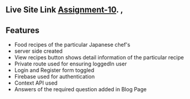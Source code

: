 ## Live Site Link [Assignment-10](https://charming-melomakarona-3b374c.netlify.app/). ,

## Features

- Food recipes of the particular Japanese chef's
- server side created
- View recipes button shows detail information of the particular recipe
- Private route used for ensuring loggedIn user
- Login and Register form toggled
- Firebase used for authentication
- Context API used
- Answers of the required question added in Blog Page

